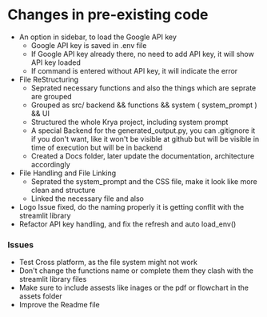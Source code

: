 # Changes in pre-existing code

- An option in sidebar, to load the Google API key
    - Google API key is saved in .env file
    - If Google API key already there, no need to add API key, it will show API key loaded
    - If command is entered without API key, it will indicate the error
- File ReStructuring
    - Seprated necessary functions and also the things which are seprate are grouped
    - Grouped as src/ backend && functions && system ( system_prompt ) && UI
    - Structured the whole Krya project, including system prompt
    - A special Backend for the generated_output.py, you can .gitignore it if you don't want,
        like it won't be visible at github but will be visible in time of execution but will be in backend
    - Created a Docs folder, later update the documentation, architecture accordingly
- File Handling and File Linking
    - Seprated the system_prompt and the CSS file, make it look like more clean and structure
    - Linked the necessary file and also 
- Logo Issue fixed, do the naming properly it is getting conflit with the streamlit library
- Refactor API key handling, and fix the refresh and auto load_env()

### Issues

- Test Cross platform, as the file system might not work
- Don't change the functions name or complete them they clash with the streamlit library files
- Make sure to include assests like inages or the pdf or flowchart in the assets folder
- Improve the Readme file